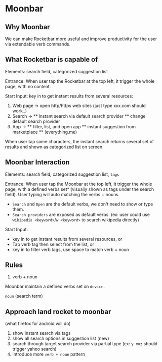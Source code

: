 # Moonbar

## Why Moonbar

We can make Rocketbar more useful and improve productivity for the user via extendable verb commands.

## What Rocketbar is capable of

Elements: search field, categorized suggestion list

Entrance: When user tap the Rocketbar at the top left, it trigger the whole page, with no content.

Start Input: key in to get instant results from several resources:

1. Web page -> open http/https web sites (just type xxx.com should work..)
2. Search ->
** instant search via default search provider
** change default search provider
3. App ->
** filter, list, and open app
** instant suggestion from marketplace
** (everything.me)

When user tap some characters, the instant search returns several set of results and shown as categorized list on screen.

## Moonbar Interaction

Elements: search field, categorized suggestion list, `tags`

Entrance: When user tap the Moonbar at the top left, it trigger the whole page, with a defined verbs set* (visually shown as tags under the search field). User typing will auto matching the verbs + nouns.

* `Search` and `Open` are the default verbs, we don't need to show or type them.
* `Search providers` are exposed as default verbs. (ex: user could use `wikipedia <keyword>`/`w <keyword>` to search wikipedia directly)

Start Input:
* key in to get instant results from several resources, or
* Tap verb tag then select from the list, or
* key in to filter verb tags, use space to match verb + noun

## Rules

1. verb + noun

Moonbar maintain a defined verbs set on `device`.

`noun` (search term)


## Approach land rocket to moonbar

(what firefox for android will do)
1. show instant search via tags
2. show all search options in suggestion list
(new)
3. search through target search provider via partial type (ex: `y moz` should trigger yahoo search)
4. introduce more `verb + noun` pattern
